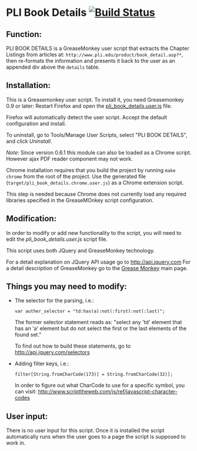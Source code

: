PLI Book Details [![Build Status](https://travis-ci.org/jenkinslaw/pli-bd.png?branch=master)](https://travis-ci.org/jenkinslaw/pli-bd)
=================

Function:
---------
PLI BOOK DETAILS is a GreaseMonkey user script that extracts the Chapter Listings
from articles at: `http://www.pli.edu/product/book_detail.asp?*`, then re-formats
the information and presents it back to the user as an appended div above the 
`details` table.


Installation:
-------------
This is a Greasemonkey user script. To install it, you need Greasemonkey 0.9 or
later: Restart Firefox and open the [pli_book_details.user.js][1] file.

Firefox  will automatically detect the user script. Accept the default
configuration and install.

To uninstall, go to Tools/Manage User Scripts, select "PLI BOOK DETAILS", and
click *Uninstall*.

*Note*: Since version 0.6.1  this module can also be loaded as a Chrome script.
However ajax PDF reader component may not work.

Chrome installation requires that you build the project by running `make chrome`
from the root of the project. Use the generated file (`target/pli_book_details.chrome.user.js`)
as a Chrome extension script.

This step is needed because Chrome does not currently load any required libraries
specified in the GreaseMOnkey script configuration.


Modification:
-------------
In order to modify or add new functionality to the script, you will need to edit the
*pli_book_details.user.js* script file.

This script uses both JQuery and GreaseMonkey technology.

For a detail explanation on JQuery API usage go to http://api.jquery.com
For a detail description of GreaseMonkey go to the [Grease Monkey][2] main page.


Things you may need to modify:
-----------------------------
 * The selector for the parsing, i.e.:

    `var auther_selector = "td:has(a):not(:first):not(:last)";`

    The former selector statement reads as:
    "select any 'td' element that has an 'a' element but do not select the 
    first or the last elements of the found set."

    To find out how to build these statements, go to http://api.jquery.com/selectors

 * Adding filter keys, i.e.:

    `filter[String.fromCharCode(173)] = String.fromCharCode(32)];`

    In order to figure out what CharCode to use for a specific symbol,
    you can visit: http://www.scripttheweb.com/js/ref/javascript-character-codes


User input:
----
There is no user input for this script.
Once it is installed the script automatically runs when the user goes to a page the 
script is supposed to work in.

   [1]: https://github.com/jenkinslaw/pli-bd/raw/master/lib/pli_book_details.user.js
   [2]: http://wiki.greasespot.net/Main_Page
